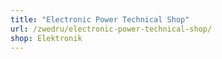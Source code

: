 ```yaml
---
title: "Electronic Power Technical Shop"
url: /zwedru/electronic-power-technical-shop/
shop: Elektronik
---
```

